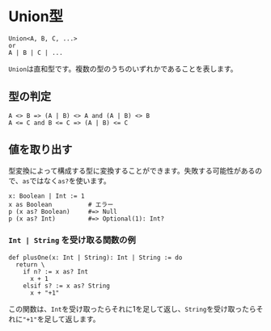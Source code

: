 # Union型
```
Union<A, B, C, ...>
or
A | B | C | ...
```

`Union`は直和型です。複数の型のうちのいずれかであることを表します。

## 型の判定
```
A <> B => (A | B) <> A and (A | B) <> B
A <= C and B <= C => (A | B) <= C
```

## 値を取り出す
型変換によって構成する型に変換することができます。失敗する可能性があるので、`as`ではなく`as?`を使います。

```
x: Boolean | Int := 1
x as Boolean          # エラー
p (x as? Boolean)     #=> Null
p (x as? Int)         #=> Optional(1): Int?
```

### `Int | String` を受け取る関数の例
```
def plusOne(x: Int | String): Int | String := do
  return \
    if n? := x as? Int
      x + 1
    elsif s? := x as? String
      x + "+1"
```

この関数は、`Int`を受け取ったらそれに1を足して返し、`String`を受け取ったらそれに`"+1"`を足して返します。
